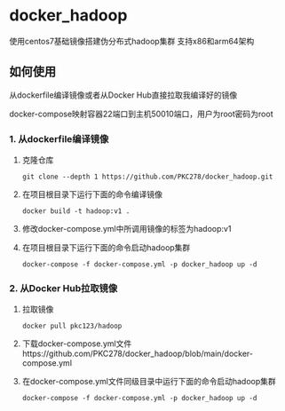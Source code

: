 # docker_hadoop
使用centos7基础镜像搭建伪分布式hadoop集群
支持x86和arm64架构

## 如何使用

从dockerfile编译镜像或者从Docker Hub直接拉取我编译好的镜像

docker-compose映射容器22端口到主机50010端口，用户为root密码为root

### 1. 从dockerfile编译镜像

1. 克隆仓库

   ```shell
   git clone --depth 1 https://github.com/PKC278/docker_hadoop.git
   ```

4. 在项目根目录下运行下面的命令编译镜像

   ```shell
   docker build -t hadoop:v1 .
   ```

5. 修改docker-compose.yml中所调用镜像的标签为hadoop:v1

6. 在项目根目录下运行下面的命令启动hadoop集群

   ```shell
   docker-compose -f docker-compose.yml -p docker_hadoop up -d
   ```

### 2. 从Docker Hub拉取镜像

1. 拉取镜像

   ```shell
   docker pull pkc123/hadoop
   ```

2. 下载docker-compose.yml文件https://github.com/PKC278/docker_hadoop/blob/main/docker-compose.yml 

5. 在docker-compose.yml文件同级目录中运行下面的命令启动hadoop集群

   ```shell
   docker-compose -f docker-compose.yml -p docker_hadoop up -d
   ```

